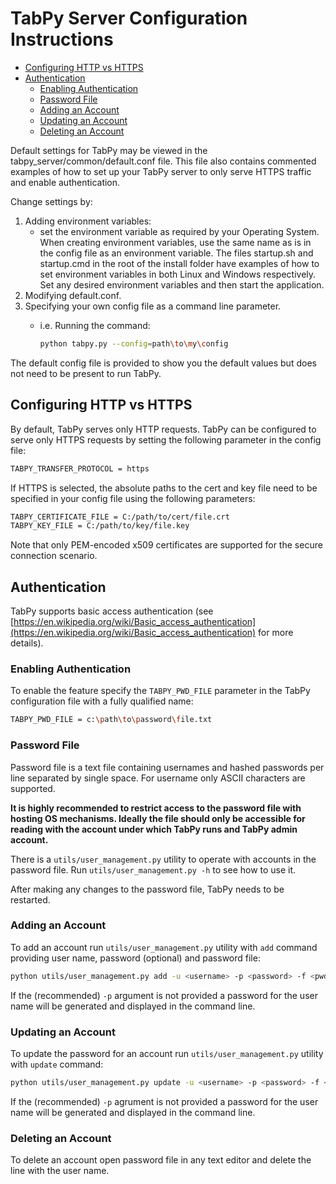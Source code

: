 # TabPy Server Configuration Instructions

<!-- markdownlint-disable MD004 -->
<!-- toc -->

- [Configuring HTTP vs HTTPS](#configuring-http-vs-https)
- [Authentication](#authentication)
  * [Enabling Authentication](#enabling-authentication)
  * [Password File](#password-file)
  * [Adding an Account](#adding-an-account)
  * [Updating an Account](#updating-an-account)
  * [Deleting an Account](#deleting-an-account)

<!-- tocstop -->
<!-- markdownlint-enable MD004 -->

Default settings for TabPy may be viewed in the
tabpy_server/common/default.conf file. This file also contains
commented examples of how to set up your TabPy server to only
serve HTTPS traffic and enable authentication.

Change settings by:

1. Adding environment variables:
   - set the environment variable as required by your Operating System. When
     creating environment variables, use the same name as is in the config file
     as an environment variable. The files startup.sh and startup.cmd in the root
     of the install folder have examples of how to set environment variables in
     both Linux and Windows respectively. Set any desired environment variables
     and then start the application.
2. Modifying default.conf.
3. Specifying your own config file as a command line parameter.
   - i.e. Running the command:

     ```sh
     python tabpy.py --config=path\to\my\config
     ```

The default config file is provided to show you the default values but does not
need to be present to run TabPy.

## Configuring HTTP vs HTTPS

By default, TabPy serves only HTTP requests. TabPy can be configured to serve
only HTTPS requests by setting the following parameter in the config file:

```sh
TABPY_TRANSFER_PROTOCOL = https
```

If HTTPS is selected, the absolute paths to the cert and key file need to be
specified in your config file using the following parameters:

```sh
TABPY_CERTIFICATE_FILE = C:/path/to/cert/file.crt
TABPY_KEY_FILE = C:/path/to/key/file.key
```

Note that only PEM-encoded x509 certificates are supported for the secure
connection scenario.

## Authentication

TabPy supports basic access authentication (see
[https://en.wikipedia.org/wiki/Basic_access_authentication](https://en.wikipedia.org/wiki/Basic_access_authentication)
for more details).

### Enabling Authentication

To enable the feature specify the `TABPY_PWD_FILE` parameter in the
TabPy configuration file with a fully qualified name:

```sh
TABPY_PWD_FILE = c:\path\to\password\file.txt
```

### Password File

Password file is a text file containing usernames and hashed passwords
per line separated by single space. For username only ASCII characters
are supported.

**It is highly recommended to restrict access to the password file
with hosting OS mechanisms. Ideally the file should only be accessible
for reading with the account under which TabPy runs and TabPy admin account.**

There is a `utils/user_management.py` utility to operate with
accounts in the password file. Run `utils/user_management.py -h` to
see how to use it.

After making any changes to the password file, TabPy needs to be restarted.

### Adding an Account

To add an account run `utils/user_management.py` utility with `add`
command  providing user name, password (optional) and password file:

```sh
python utils/user_management.py add -u <username> -p <password> -f <pwdfile>
```

If the (recommended) `-p` argument is not provided a password for the user name
will be generated and displayed in the command line.

### Updating an Account

To update the password for an account run `utils/user_management.py` utility
with `update` command:

```sh
python utils/user_management.py update -u <username> -p <password> -f <pwdfile>
```

If the (recommended) `-p` agrument is not provided a password for the user name
will be generated and displayed in the command line.

### Deleting an Account

To delete an account open password file in any text editor and delete the
line with the user name.
